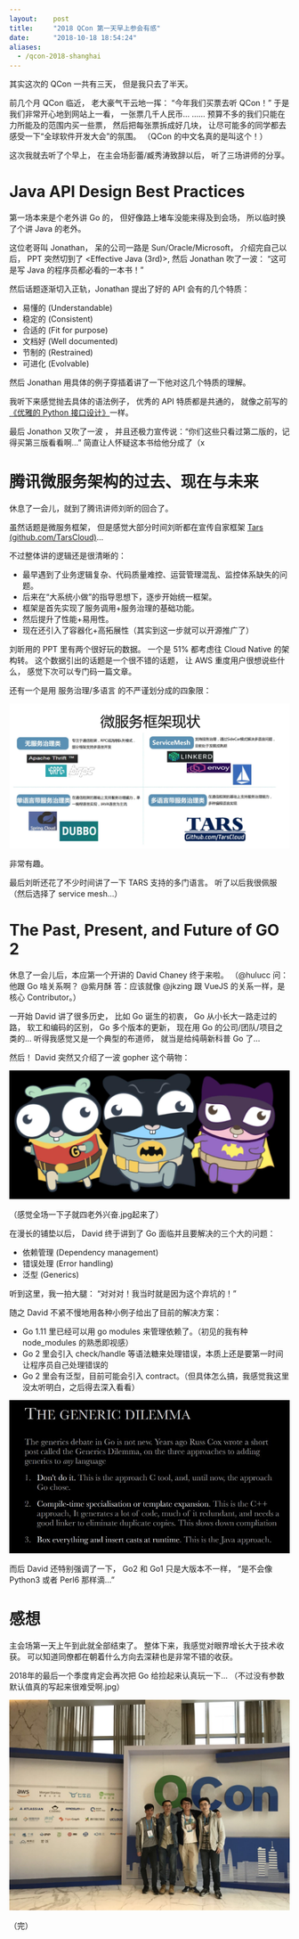```yaml
---
layout:    post
title:     "2018 QCon 第一天早上参会有感"
date:      "2018-10-18 18:54:24"
aliases:
  - /qcon-2018-shanghai
---
```


其实这次的 QCon 一共有三天，
但是我只去了半天。

<!--MORE-->

前几个月 QCon 临近，
老大豪气干云地一挥：
“今年我们买票去听 QCon！”
于是我们非常开心地到网站上一看，
一张票几千人民币…
……
预算不多的我们只能在力所能及的范围内买一些票，
然后把每张票拆成好几块，
让尽可能多的同学都去感受一下“全球软件开发大会”的氛围。
（QCon 的中文名真的是叫这个！）

这次我就去听了个早上，
在主会场彭蕾/臧秀涛致辞以后，
听了三场讲师的分享。


# Java API Design Best Practices

第一场本来是个老外讲 Go 的，
但好像路上堵车没能来得及到会场，
所以临时换了个讲 Java 的老外。

这位老哥叫 Jonathan，
呆的公司一路是 Sun/Oracle/Microsoft，
介绍完自己以后，
PPT 突然切到了 <Effective Java (3rd)>,
然后 Jonathan 吹了一波：
“这可是写 Java 的程序员都必看的一本书！”

然后话题逐渐切入正轨，Jonathan 提出了好的 API 会有的几个特质：

- 易懂的 (Understandable)
- 稳定的 (Consistent)
- 合适的 (Fit for purpose)
- 文档好 (Well documented)
- 节制的 (Restrained)
- 可进化 (Evolvable)

然后 Jonathan 用具体的例子穿插着讲了一下他对这几个特质的理解。

我听下来感觉抛去具体的语法例子，
优秀的 API 特质都是共通的，
就像之前写的[《优雅的 Python 接口设计》](/api-design-in-python)一样。

最后 Jonathon 又吹了一波 <Effective Java>，
并且还极力宣传说：“你们这些只看过第二版的，记得买第三版看看啊…”
简直让人怀疑这本书给他分成了（x


# 腾讯微服务架构的过去、现在与未来

休息了一会儿，就到了腾讯讲师刘昕的回合了。

虽然话题是微服务框架，
但是感觉大部分时间刘昕都在宣传自家框架 [Tars (github.com/TarsCloud)](https://github.com/tarscloud)...

不过整体讲的逻辑还是很清晰的：
- 最早遇到了业务逻辑复杂、代码质量难控、运营管理混乱、监控体系缺失的问题。
- 后来在“大系统小做”的指导思想下，逐步开始统一框架。
- 框架是首先实现了服务调用+服务治理的基础功能。
- 然后提升了性能+易用性。
- 现在还引入了容器化+高拓展性（其实到这一步就可以开源推广了）

刘昕用的 PPT 里有两个很好玩的数据。
一个是 51% 都考虑往 Cloud Native 的架构转。
这个数据引出的话题是一个很不错的话题，
让 AWS 重度用户很想说些什么，
感觉下次可以专门码一篇文章。

还有一个是用 服务治理/多语言 的不严谨划分成的四象限：

![MS](/assets/pics/micro_services.jpg)

非常有趣。

最后刘昕还花了不少时间讲了一下 TARS 支持的多门语言。
听了以后我很佩服（然后选择了 service mesh...）


# The Past, Present, and Future of GO 2

休息了一会儿后，本应第一个开讲的 David Chaney 终于来啦。
（@hulucc 问：他跟 Go 啥关系啊？
@紫月酥 答：应该就像 @jkzing 跟 VueJS 的关系一样，是核心 Contributor。）

一开始 David 讲了很多历史，
比如 Go 诞生的初衷，
Go 从小长大一路走过的路，
软工和编码的区别，
Go 多个版本的更新，
现在用 Go 的公司/团队/项目之类的…
听得我感觉又是一个典型的布道师，
就当是给纯萌新科普 Go 了…

然后！
David 突然又介绍了一波 gopher 这个萌物：

![gopher](/assets/pics/gopher.jpg)

（感觉全场一下子就四老外兴奋.jpg起来了）

在漫长的铺垫以后，
David 终于讲到了 Go 面临并且要解决的三个大的问题：

* 依赖管理 (Dependency management)
* 错误处理 (Error handling)
* 泛型 (Generics)

听到这里，我一拍大腿：
“对对对！我当时就是因为这个弃坑的！”

随之 David 不紧不慢地用各种小例子给出了目前的解决方案：

* Go 1.11 里已经可以用 go modules 来管理依赖了。（初见的我有种 node_modules 的熟悉即视感）
* Go 2 里会引入 check/handle 等语法糖来处理错误，本质上还是要第一时间让程序员自己处理错误的
* Go 2 里会有泛型，目前可能会引入 contract。（但具体怎么搞，我感觉我这里没太听明白，之后得去深入看看）

![generic](/assets/pics/generic_dilemma.jpg)

而后 David 还特别强调了一下，
Go2 和 Go1 只是大版本不一样，
“是不会像 Python3 或者 Perl6 那样滴…”


# 感想

主会场第一天上午到此就全部结束了。
整体下来，我感觉对眼界增长大于技术收获。
可以知道同僚都在朝着什么方向去深耕也是非常不错的收获。

2018年的最后一个季度肯定会再次把 Go 给捡起来认真玩一下…
（不过没有参数默认值真的写起来很难受啊.jpg）

![qcon](/assets/pics/qcon.jpg)

（完）

